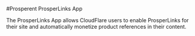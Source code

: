 #Prosperent ProsperLinks App

The ProsperLinks App allows CloudFlare users to enable ProsperLinks for their site and automatically monetize product references in their content.
